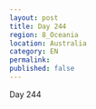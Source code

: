 ```yaml
---
layout: post
title: Day 244
region: 8_Oceania
location: Australia
category: EN
permalink:
published: false
---
```


Day 244


